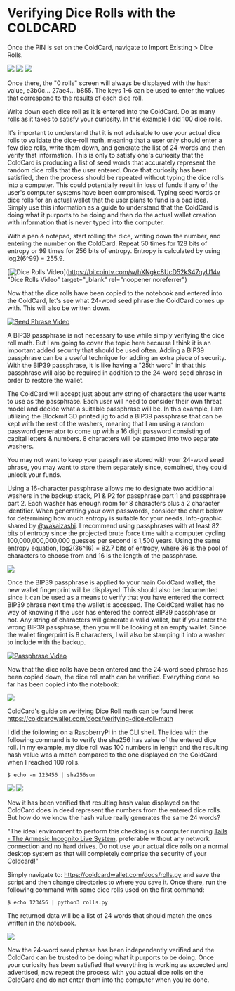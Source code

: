 # Verifying Dice Rolls with the COLDCARD
Once the PIN is set on the ColdCard,  navigate to Import Existing > Dice Rolls.

![](assets/IMG_4804.JPG)
![](assets/IMG_4805.JPG)
![](assets/IMG_4806.JPG)

Once there, the "0 rolls" screen will always be displayed with the hash value, e3b0c... 27ae4... b855. The keys 1-6 can be used to enter the values that correspond to the results of each dice roll.

Write down each dice roll as it is entered into the ColdCard. Do as many rolls as it takes to satisfy your curiosity. In this example I did 100 dice rolls. 

It's important to understand that it is not advisable to use your actual dice rolls to validate the dice-roll math, meaning that a user only should enter a few dice rolls, write them down, and generate the list of 24-words and then verify that information. This is only to satisfy one's curiosity that the ColdCard is producing a list of seed words that accurately represent the random dice rolls that the user entered. Once that curiosity has been satisfied, then the process should be repeated without typing the dice rolls into a computer. This could potentially result in loss of funds if any of the user's computer systems have been compromised. Typing seed words or dice rolls for an actual wallet that the user plans to fund is a bad idea. Simply use this information as a guide to understand that the ColdCard is doing what it purports to be doing and then do the actual wallet creation with information that is never typed into the computer. 

With a pen & notepad, start rolling the dice, writing down the number, and entering the number on the ColdCard. Repeat 50 times for 128 bits of entropy or 99 times for 256 bits of entropy. Entropy is calculated by using log2(6^99) = 255.9.

[![Dice Rolls Video](/assets/DiceRollsVideoThumbnail.png)](https://bitcointv.com/w/hXNgkc8UcD52kS47gyU14v "Dice Rolls Video" target="_blank" rel="noopener noreferrer")

Now that the dice rolls have been copied to the notebook and entered into the ColdCard, let's see what 24-word seed phrase the ColdCard comes up with. This will also be written down.

[![Seed Phrase Video](/assets/seed-words-video-thumbnail.png)](https://bitcointv.com/w/6v6ZS3FCc9ZwQhkAnA4Umf "Seed Phrase Video")

A BIP39 passphrase is not necessary to use while simply verifying the dice roll math. But I am going to cover the topic here because I think it is an important added security that should be used often. Adding a BIP39 passphrase can be a useful technique for adding an extra piece of security. With the BIP39 passphrase, it is like having a "25th word" in that this passphrase will also be required in addition to the 24-word seed phrase in order to restore the wallet. 

The ColdCard will accept just about any string of characters the user wants to use as the passphrase. Each user will need to consider their own threat model and decide what a suitable passphrase will be. In this example, I am utilizing the Blockmit 3D printed jig to add a BIP39 passphrase that can be kept with the rest of the washers, meaning that I am using a random password generator to come up with a 16 digit password consisting of capital letters & numbers. 8 characters will be stamped into two separate washers.

You may not want to keep your passphrase stored with your 24-word seed phrase, you may want to store them separately since, combined, they could unlock your funds.

Using a 16-character passphrase allows me to designate two additional washers in the backup stack, P1 & P2 for passphrase part 1 and passphrase part 2. Each washer has enough room for 8 characters plus a 2 character identifier. When generating your own passwords, consider the chart below for determining how much entropy is suitable for your needs. Info-graphic shared by [@wakaizashi](https://twitter.com/wakaizashi). I recommend using passphrases with at least 82 bits of entropy since the projected brute force time with a computer cycling 100,000,000,000,000 guesses per second is 1,500 years. Using the same entropy equation, log2(36^16) = 82.7 bits of entropy, where 36 is the pool of characters to choose from and 16 is the length of the passphrase.

![](assets/IMG_4763.JPG)

Once the BIP39 passphrase is applied to your main ColdCard wallet, the new wallet fingerprint will be displayed. This should also be documented since it can be used as a means to verify that you have entered the correct BIP39 phrase next time the wallet is accessed. The ColdCard wallet has no way of knowing if the user has entered the correct BIP39 passphrase or not. Any string of characters will generate a valid wallet, but if you enter the wrong BIP39 passphrase, then you will be looking at an empty wallet. Since the wallet fingerprint is 8 characters, I will also be stamping it into a washer to include with the backup.

[![Passphrase Video](/assets/passphrase-video-thumbnail.png)](https://bitcointv.com/w/aNGn76YhmDTMstWipYh9Fk "Passphrase Video")

Now that the dice rolls have been entered and the 24-word seed phrase has been copied down, the dice roll math can be verified. Everything done so far has been copied into the notebook:

![](assets/IMG_4817.JPG)

ColdCard's guide on verifying Dice Roll math can be found here: https://coldcardwallet.com/docs/verifying-dice-roll-math

I did the following on a RaspberryPi in the CLI shell. The idea with the following command is to verify the sha256 has value of the entered dice roll. In my example, my dice roll was 100 numbers in length and the resulting hash value was a match compared to the one displayed on the ColdCard when I reached 100 rolls. 

`$ echo -n 123456 | sha256sum`

![](assets/DiceRollHash.png)
![](assets/IMG_4812.JPG)

Now it has been verified that resulting hash value displayed on the ColdCard does in deed represent the numbers from the entered dice rolls. But how do we know the hash value really generates the same 24 words?

"The ideal environment to perform this checking is a computer running [Tails - The Amnesic Incognito Live System](https://tails.boum.org/), preferable without any network connection and no hard drives. Do not use your actual dice rolls on a normal desktop system as that will completely comprise the security of your Coldcard!"

Simply navigate to: https://coldcardwallet.com/docs/rolls.py and save the script and then change directories to where you save it. Once there, run the following command with same dice rolls used on the first command:

`$ echo 123456 | python3 rolls.py`

The returned data will be a list of 24 words that should match the ones written in the notebook.

![](assets/DiceRollSeed.png)

Now the 24-word seed phrase has been independently verified and the ColdCard can be trusted to be doing what it purports to be doing. Once your curiosity has been satisfied that everything is working as expected and advertised, now repeat the process with you actual dice rolls on the ColdCard and do not enter them into the computer when you're done.
